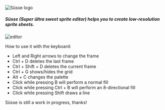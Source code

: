 ![Süsse logo](http://s27.postimg.org/qvaehj7gz/logo_Susse.png)

##### Süsse (Super ültra sweet sprite editor) helps you to create low-resolution sprite sheets.

![editor](http://s8.postimg.org/g99frtt0l/finalfinal.gif)

How to use it with the keyboard:

* Left and Right arrows to change the frame
* Ctrl + D deletes the last frame
* Ctrl + Shift + D deletes the current frame
* Ctrl + G shows/hides the grid
* Alt + C changes the palette
* Click while pressing B will perform a normal fill
* Click while pressing Ctrl + B will perform an 8-directional fill
* Click while pressing Shift draws a line

Süsse is still a work in progress, thanks!
